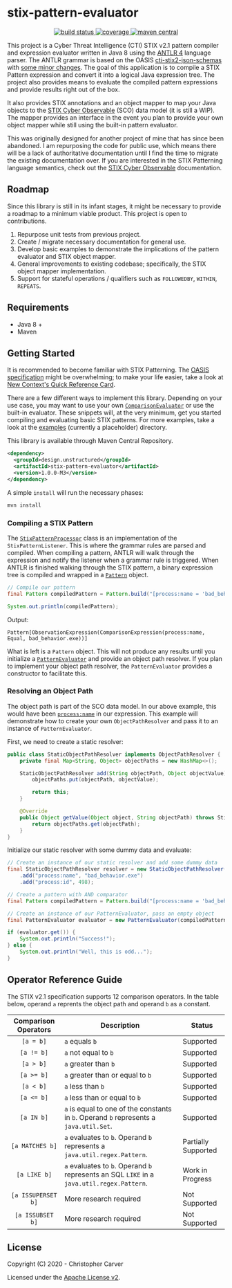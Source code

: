 # stix-pattern-evaluator
<p style="text-align: center;">
    <a href="https://travis-ci.com/hashdelta/stix-pattern-evaluator">
        <img src="https://travis-ci.com/hashdelta/stix-pattern-evaluator.svg?branch=master" alt="build status">
    </a>
    <a href="https://codecov.io/gh/hashdelta/stix-pattern-evaluator">
        <img src="https://codecov.io/gh/hashdelta/stix-pattern-evaluator/branch/master/graph/badge.svg" alt="coverage" />
    </a>
    <a href="https://search.maven.org/artifact/design.unstructured/stix-pattern-evaluator">
        <img src="https://maven-badges.herokuapp.com/maven-central/design.unstructured/stix-pattern-evaluator/badge.svg" alt="maven central" />
    </a>
</p>

This project is a Cyber Threat Intelligence (CTI) STIX v2.1 pattern compiler and expression evaluator written in Java 8 using the [ANTLR 4](https://www.antlr.org/) language parser. The ANTLR grammar is based on the OASIS [cti-stix2-json-schemas](https://github.com/oasis-open/cti-stix2-json-schemas) with [some minor changes](https://github.com/hashdelta/stix-pattern-evaluator/tree/master/src/main/resources/StixPattern.g4). The goal of this application is to compile a STIX Pattern expression and convert it into a logical Java expression tree. The project also provides means to evaluate the compiled pattern expressions and provide results right out of the box.

It also provides STIX annotations and an object mapper to map your Java objects to the [STIX Cyber Observable](https://docs.oasis-open.org/cti/stix/v2.1/csprd02/stix-v2.1-csprd02.html) (SCO) data model (it is still a WIP). The mapper provides an interface in the event you plan to provide your own object mapper while still using the built-in pattern evaluator.

This was originally designed for another project of mine that has since been abandoned. I am repurposing the code for public use, which means there will be a lack of authoritative documentation until I find the time to migrate the existing documentation over. If you are interested in the STIX Patterning language semantics, check out the [STIX Cyber Observable](https://docs.oasis-open.org/cti/stix/v2.1/csprd02/stix-v2.1-csprd02.html) documentation.

## Roadmap
Since this library is still in its infant stages, it might be necessary to provide a roadmap to a minimum viable product. This project is open to contributions.

1. Repurpose unit tests from previous project.
2. Create / migrate necessary documentation for general use.
3. Develop basic examples to demonstrate the implications of the pattern evaluator and STIX object mapper.
4. General improvements to existing codebase; specifically, the STIX object mapper implementation.
5. Support for stateful operations / qualifiers such as `FOLLOWEDBY`, `WITHIN`, `REPEATS`.

## Requirements
- Java 8 +
- Maven

## Getting Started
It is recommended to become familiar with STIX Patterning. The [OASIS specification](https://docs.oasis-open.org/cti/stix/v2.1/csprd02/stix-v2.1-csprd02.html) might be overwhelming; to make your life easier, take a look at [New Context's Quick Reference Card](examples/assets/STIX-Patterning-Quick-Reference-Card.pdf).

There are a few different ways to implement this library. Depending on your use case, you may want to use your own [`ComparisonEvaluator`](src/main/java/design/unstructured/stix/evaluator/ComparisonEvaluator.java) or use the built-in evaluator. These snippets will, at the very minimum, get you started compiling and evaluating basic STIX patterns. For more  examples, take a look at the [examples](examples/) (currently a placeholder) directory.

This library is available through Maven Central Repository.

```xml
<dependency>
  <groupId>design.unstructured</groupId>
  <artifactId>stix-pattern-evaluator</artifactId>
  <version>1.0.0-M3</version>
</dependency>
```

A simple `install` will run the necessary phases:
```bash
mvn install
```

### Compiling a STIX Pattern
The [`StixPatternProcessor`](src/main/java/design/unstructured/stix/evaluator/StixPatternProcessor.java) class is an implementation of the `StixPatternListener`. This is where the grammar rules are parsed and compiled. When compiling a pattern, ANTLR will walk through the expression and notify the listener when a grammar rule is triggered. When ANTLR is finished walking through the STIX pattern, a binary expression tree is compiled and wrapped in a [`Pattern`](src/main/java/design/unstructured/stix/evaluator/Pattern.java) object.


```java
// Compile our pattern
final Pattern compiledPattern = Pattern.build("[process:name = 'bad_behavior.exe']");

System.out.println(compiledPattern);
```

Output:
```
Pattern[ObservationExpression(ComparisonExpression(process:name, Equal, bad_behavior.exe))]
```

What is left is a `Pattern` object. This will not produce any results until you initialize a [`PatternEvaluator`](src/main/java/design/unstructured/stix/evaluator/PatternEvaluator.java) and provide an object path resolver. If you plan to implement your object path resolver, the `PatternEvaluator` provides a constructor to facilitate this.

### Resolving an Object Path
The object path is part of the SCO data model. In our above example, this would have been [`process:name`](https://docs.oasis-open.org/cti/stix/v2.1/csprd02/stix-v2.1-csprd02.html#_Toc26789822) in our expression. This example will demonstrate how to create your own `ObjectPathResolver` and pass it to an instance of `PatternEvaluator`.

First, we need to create a static resolver:
```java
public class StaticObjectPathResolver implements ObjectPathResolver {
    private final Map<String, Object> objectPaths = new HashMap<>();

    StaticObjectPathResolver add(String objectPath, Object objectValue) {
        objectPaths.put(objectPath, objectValue);

        return this;
    }

    @Override
    public Object getValue(Object object, String objectPath) throws StixMapperException {
        return objectPaths.get(objectPath);
    }
}
```

Initialize our static resolver with some dummy data and evaluate:
```java
// Create an instance of our static resolver and add some dummy data
final StaticObjectPathResolver resolver = new StaticObjectPathResolver()
    .add("process:name", "bad_behavior.exe")
    .add("process:id", 498);

// Create a pattern with AND comparator
final Pattern compiledPattern = Pattern.build("[process:name = 'bad_behavior.exe' AND process:id = 498]");

// Create an instance of our PatternEvaluator, pass an empty object
final PatternEvaluator evaluator = new PatternEvaluator(compiledPattern, resolver, null);

if (evaluator.get()) {
    System.out.println("Success!");
} else {
    System.out.println("Well, this is odd...");
}
```

## Operator Reference Guide
The STIX v2.1 specification supports 12 comparison operators. In the table below, operand `a` reprents the object path and operand `b` as a constant.

| Comparison Operators | Description                                                                                | Status              |
|:--------------------:|--------------------------------------------------------------------------------------------|---------------------|
|       `[a = b]`      | `a` equals `b`                                                                             | Supported           |
|      `[a != b]`      | `a` not equal to `b`                                                                       | Supported           |
|       `[a > b]`      | `a` greater than `b`                                                                       | Supported           |
|      `[a >= b]`      | `a` greater than or equal to `b`                                                           | Supported           |
|       `[a < b]`      | `a` less than `b`                                                                          | Supported           |
|      `[a <= b]`      | `a` less than or equal to `b`                                                              | Supported           |
|      `[a IN b]`      | `a` is equal to one of the constants in `b`. Operand `b` represents a `java.util.Set`.     | Supported           |
|    `[a MATCHES b]`   | `a` evaluates to `b`. Operand `b` represents a `java.util.regex.Pattern`.                  | Partially Supported |
|     `[a LIKE b]`     | `a` evaluates to `b`. Operand `b` represents an SQL `LIKE` in a `java.util.regex.Pattern`. | Work in Progress    |
|  `[a ISSUPERSET b]`  | More research required                                                                     | Not Supported       |
|   `[a ISSUBSET b]`   | More research required                                                                     | Not Supported       |

## License
Copyright (C) 2020 - Christopher Carver

Licensed under the [Apache License v2](https://www.apache.org/licenses/LICENSE-2.0).